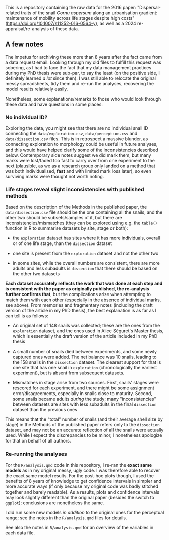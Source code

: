 This is a repository containing the raw data for the 2016 paper:  "Dispersal-related traits of the snail _Cornu aspersum_ along an urbanisation gradient: maintenance of mobility across life stages despite high costs" (<https://doi.org/10.1007/s11252-016-0564-y>), as well as a 2024 re-appraisal/re-analysis of these data.

## A few notes
 
 The impetus for archiving these more than 8 years after the fact came from a data request email. Looking through my old files to fulfill this request was sobering, as I had to face the fact that my data management practices during my PhD thesis were sub-par, to say the least (on the positive side, I definitely learned _a lot_ since then).
 I was still able to relocate the original messy spreadsheets, tidy them and re-run the analyses, recovering the model results relatively easily.
 
 Nonetheless, some explanations/remarks to those who would look through these data and have questions in some places:

### No individual ID?

Exploring the data, you might see that there are no individual snail ID connecting the `data/exploration.csv`, `data/perception.csv` and `data/dissection.csv` files. This is in retrospect a massive blunder, as connecting exploration to morphology could be useful in future analyses, and this would have helped clarify some of the inconsistencies described below. Contemporary side notes suggest we did mark them, but many marks were lost/faded too fast to carry over from one experiment to the next (plausible, as we as a research group only landed on a method that was both individualised, **fast** and with limited mark loss later), so even surviving marks were thought not worth noting.
  
### Life stages reveal slight inconsistencies with published methods

Based on the description of the Methods in the published paper, the `data/dissection.csv` file should be the one containing all the snails, and the other two should be subsets/samples of it, but there are inconsistencies/mismatches (they can be explored using e.g. the `table()` function in R to summarise datasets by site, stage or both):

- the `exploration` dataset has sites where it has more individuals, overall or of one life stage, than the `dissection` dataset
  
- one site is present from the `exploration` dataset and not the other two

- in some sites, while the overall numbers are consistent, there are more adults and less subadults is `dissection` that there should be based on the other two datasets

**Each dataset accurately reflects the work that was done at each step and is consistent with the paper as originally published, the re-analysis further confirms that**, but the complications arise when attempting to match them with each other (especially in the absence of individual marks, see above). From memories and fragmentary notes (including the draft version of the article in my PhD thesis), the best explanation is as far as I can tell is as follows: 

- An original set of 148 snails was collected; these are the ones from the `exploration` dataset, and the ones used in Alice Séguret's Master thesis, which is essentially the draft version of the article included in my PhD thesis

- A small number of snails died between experiments, and some newly captured ones were added. The net balance was 10 snails, leading to the 158 snails in the `dissection` dataset. The clearest support for that is one site that has one snail in `exploration` (chronologically the earliest experiment), but is absent from subsequent datasets.

- Mismatches in stage arise from two sources. First, snails' stages were rescored for each experiment, and there might be some assignment error/disagreements, especially in snails close to maturity. Second, some snails became adults _during_ the study; many "inconsistencies" between datasets are sites with less subadults in the final `dissection` dataset than the previous ones

This means that the "total" number of snails (and their average shell size by stage) in the Methods of the published paper refers only to the `dissection` dataset, and may not be an accurate reflection of all the snails were actually used. While I expect the discrepancies to be minor, I nonetheless apologize for that on behalf of all authors.

### Re-running the analyses

For the `R/analysis.qmd` code in this repository, I re-ran the **exact same models** as in my original messy, ugly code. I was therefore able to recover the exact same model results. For the post-hoc plots though, I used the benefits of 8 years of knowledge to get confidence intervals in simpler and more accurate ways (if only because my original code was badly stitched together and barely readable). As a results, plots and confidence intervals may look slightly different than the original paper (besides the switch to `ggplot`); conclusions are nonetheless the same.

I did run some new models _in addition_ to the original ones for the perceptual range; see the notes in the `R/analysis.qmd` files for details.

See also the notes in `R/analysis.qmd` for an overview of the variables in each data file.